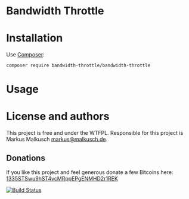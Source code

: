 # Bandwidth Throttle

# Installation

Use [Composer](https://getcomposer.org/):

```sh
composer require bandwidth-throttle/bandwidth-throttle
```

# Usage

# License and authors

This project is free and under the WTFPL.
Responsible for this project is Markus Malkusch markus@malkusch.de.

## Donations

If you like this project and feel generous donate a few Bitcoins here:
[1335STSwu9hST4vcMRppEPgENMHD2r1REK](bitcoin:1335STSwu9hST4vcMRppEPgENMHD2r1REK)

[![Build Status](https://travis-ci.org/bandwidth-throttle/bandwidth-throttle.svg?branch=master)](https://travis-ci.org/bandwidth-throttle/bandwidth-throttle)

